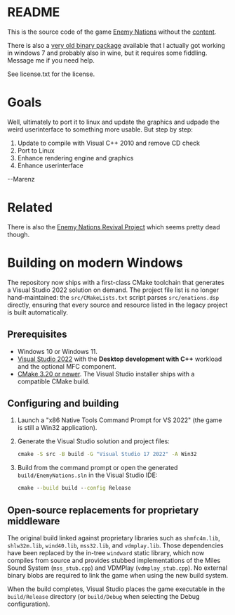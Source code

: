 README
======

This is the source code of the game [Enemy Nations](http://enemynations.com)
without the [content](http://timeoutd.net/EnemyNationsSource.rar).

There is also a [very old binary package](http://timeoutd.net/enemy_nations.iso.gz) available that I actually got working
in windows 7 and probably also in wine, but it requires some fiddling. 
Message me if you need help.

See license.txt for the license.

Goals
=====

Well, ultimately to port it to linux and update the graphics and udpade the
weird userinterface to something more usable. 
But step by step:

1. Update to compile with Visual C++ 2010 and remove CD check 
2. Port to Linux
3. Enhance rendering engine and graphics 
4. Enhance userinterface

--Marenz


Related
=======

There is also the [Enemy Nations Revival Project](http://groups.google.com/forum) which seems pretty dead though.


Building on modern Windows
==========================

The repository now ships with a first-class CMake toolchain that generates a
Visual Studio 2022 solution on demand.  The project file list is no longer
hand-maintained: the `src/CMakeLists.txt` script parses `src/enations.dsp`
directly, ensuring that every source and resource listed in the legacy
project is built automatically.

Prerequisites
-------------

* Windows 10 or Windows 11.
* [Visual Studio 2022](https://visualstudio.microsoft.com/vs/) with the
  **Desktop development with C++** workload and the optional MFC component.
* [CMake 3.20 or newer](https://cmake.org/download/).  The Visual Studio
  installer ships with a compatible CMake build.

Configuring and building
------------------------

1. Launch a "x86 Native Tools Command Prompt for VS 2022" (the game is still
   a Win32 application).
2. Generate the Visual Studio solution and project files:

   ```cmd
   cmake -S src -B build -G "Visual Studio 17 2022" -A Win32
   ```

3. Build from the command prompt or open the generated `build/EnemyNations.sln`
   in the Visual Studio IDE:

   ```cmd
   cmake --build build --config Release
   ```

Open-source replacements for proprietary middleware
---------------------------------------------------

The original build linked against proprietary libraries such as
`shmfc4m.lib`, `shlw32m.lib`, `wind40.lib`, `mss32.lib`, and `vdmplay.lib`.
Those dependencies have been replaced by the in-tree `windward` static
library, which now compiles from source and provides stubbed
implementations of the Miles Sound System (`mss_stub.cpp`) and VDMPlay
(`vdmplay_stub.cpp`).  No external binary blobs are required to link the
game when using the new build system.

When the build completes, Visual Studio places the game executable in the
`build/Release` directory (or `build/Debug` when selecting the Debug
configuration).
